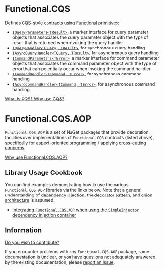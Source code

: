 # Functional.CQS

Defines [CQS-style contracts](https://github.com/RyanMarcotte/Functional.CQS/tree/master/src/Functional.CQS) using [Functional primitives](https://github.com/JohannesMoersch/Functional):
- [`IQueryParameters<TResult>`](src/Functional.CQS/IQueryParameters.cs), a marker interface for query parameter objects that associates the query parameter object with the type of result that is returned when invoking the query handler
- [`IQueryHandler<TQuery, TResult>`](src/Functional.CQS/IQueryHandler.cs), for synchronous query handling
- [`IAsyncQueryHandler<TQuery, TResult>`](src/Functional.CQS/IAsyncQueryHandler.cs), for asynchronous query handling
- [`ICommandParameters<TError>`](src/Functional.CQS/ICommandParameters.cs), a marker interface for command parameter objects that associates the command parameter object with the type of error that can potentially occur when invoking the command handler
- [`ICommandHandler<TCommand, TError>`](src/Functional.CQS/ICommandHandler.cs), for synchronous command handling
- [`IAsyncCommandHandler<TCommand, TError>`](src/Functional.CQS/IAsyncCommandHandler.cs), for asynchronous command handling

[What is CQS?  Why use CQS?](docs/cqs_primer.md)

# Functional.CQS.AOP

`Functional.CQS.AOP` is a set of NuGet packages that provide decoration facilities over implementations of `Functional.CQS` contracts (listed above), specifically for [aspect-oriented programming](https://en.wikipedia.org/wiki/Aspect-oriented_programming) / applying [cross-cutting concerns](https://stackoverflow.com/questions/23700540/cross-cutting-concern-example).

[Why use Functional.CQS.AOP?](docs/cqs_aop_primer.md)

## Library Usage Cookbook

You can find examples demonstrating how to use the various `Functional.CQS.AOP` libraries via the links below.  Note that a general understanding of [dependency injection](https://en.wikipedia.org/wiki/Dependency_injection), the [decorator pattern](https://en.wikipedia.org/wiki/Decorator_pattern), and [onion architecture](http://jeffreypalermo.com/blog/the-onion-architecture-part-1/) is assumed.
- [Integrating `Functional.CQS.AOP` when using the `SimpleInjector` dependency injection container](docs/simpleinjector/README.md)

## Information

[Do you wish to contribute?](contributing.md)

If you encounter problems with any `Functional.CQS.AOP` package, some documentation is unclear, or you have questions not adequately answered by the existing documentation, please [report an issue](https://github.com/RyanMarcotte/Functional.CQS/issues).